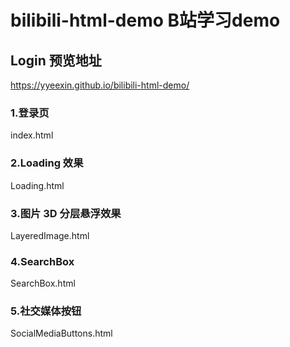 # bilibili-html-demo  B站学习demo

## Login 预览地址

https://yyeexin.github.io/bilibili-html-demo/

### 1.登录页

index.html

### 2.Loading 效果

Loading.html

### 3.图片 3D 分层悬浮效果

LayeredImage.html

### 4.SearchBox

SearchBox.html

### 5.社交媒体按钮

SocialMediaButtons.html
